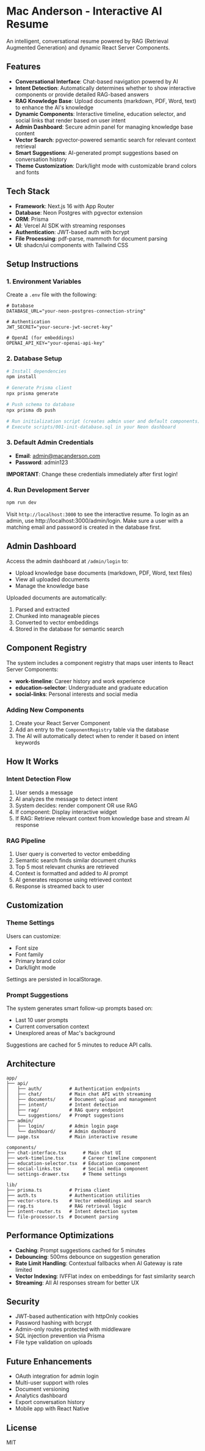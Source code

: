 # Mac Anderson - Interactive AI Resume

An intelligent, conversational resume powered by RAG (Retrieval Augmented Generation) and dynamic React Server Components.

## Features

- **Conversational Interface**: Chat-based navigation powered by AI
- **Intent Detection**: Automatically determines whether to show interactive components or provide detailed RAG-based answers
- **RAG Knowledge Base**: Upload documents (markdown, PDF, Word, text) to enhance the AI's knowledge
- **Dynamic Components**: Interactive timeline, education selector, and social links that render based on user intent
- **Admin Dashboard**: Secure admin panel for managing knowledge base content
- **Vector Search**: pgvector-powered semantic search for relevant context retrieval
- **Smart Suggestions**: AI-generated prompt suggestions based on conversation history
- **Theme Customization**: Dark/light mode with customizable brand colors and fonts

## Tech Stack

- **Framework**: Next.js 16 with App Router
- **Database**: Neon Postgres with pgvector extension
- **ORM**: Prisma
- **AI**: Vercel AI SDK with streaming responses
- **Authentication**: JWT-based auth with bcrypt
- **File Processing**: pdf-parse, mammoth for document parsing
- **UI**: shadcn/ui components with Tailwind CSS

## Setup Instructions

### 1. Environment Variables

Create a `.env` file with the following:

```env
# Database
DATABASE_URL="your-neon-postgres-connection-string"

# Authentication
JWT_SECRET="your-secure-jwt-secret-key"

# OpenAI (for embeddings)
OPENAI_API_KEY="your-openai-api-key"
```

### 2. Database Setup

```bash
# Install dependencies
npm install

# Generate Prisma client
npx prisma generate

# Push schema to database
npx prisma db push

# Run initialization script (creates admin user and default components)
# Execute scripts/001-init-database.sql in your Neon dashboard
```

### 3. Default Admin Credentials

- **Email**: admin@macanderson.com
- **Password**: admin123

**IMPORTANT**: Change these credentials immediately after first login!

### 4. Run Development Server

```bash
npm run dev
```

Visit `http://localhost:3000` to see the interactive resume. To login as an admin, use http://localhost:3000/admin/login. Make sure a user with a matching email and password is created in the database first.

## Admin Dashboard

Access the admin dashboard at `/admin/login` to:

- Upload knowledge base documents (markdown, PDF, Word, text files)
- View all uploaded documents
- Manage the knowledge base

Uploaded documents are automatically:

1. Parsed and extracted
2. Chunked into manageable pieces
3. Converted to vector embeddings
4. Stored in the database for semantic search

## Component Registry

The system includes a component registry that maps user intents to React Server Components:

- **work-timeline**: Career history and work experience
- **education-selector**: Undergraduate and graduate education
- **social-links**: Personal interests and social media

### Adding New Components

1. Create your React Server Component
2. Add an entry to the `ComponentRegistry` table via the database
3. The AI will automatically detect when to render it based on intent keywords

## How It Works

### Intent Detection Flow

1. User sends a message
2. AI analyzes the message to detect intent
3. System decides: render component OR use RAG
4. If component: Display interactive widget
5. If RAG: Retrieve relevant context from knowledge base and stream AI response

### RAG Pipeline

1. User query is converted to vector embedding
2. Semantic search finds similar document chunks
3. Top 5 most relevant chunks are retrieved
4. Context is formatted and added to AI prompt
5. AI generates response using retrieved context
6. Response is streamed back to user

## Customization

### Theme Settings

Users can customize:
- Font size
- Font family
- Primary brand color
- Dark/light mode

Settings are persisted in localStorage.

### Prompt Suggestions

The system generates smart follow-up prompts based on:
- Last 10 user prompts
- Current conversation context
- Unexplored areas of Mac's background

Suggestions are cached for 5 minutes to reduce API calls.

## Architecture

```
app/
├── api/
│   ├── auth/          # Authentication endpoints
│   ├── chat/          # Main chat API with streaming
│   ├── documents/     # Document upload and management
│   ├── intent/        # Intent detection
│   ├── rag/           # RAG query endpoint
│   └── suggestions/   # Prompt suggestions
├── admin/
│   ├── login/         # Admin login page
│   └── dashboard/     # Admin dashboard
└── page.tsx           # Main interactive resume

components/
├── chat-interface.tsx      # Main chat UI
├── work-timeline.tsx       # Career timeline component
├── education-selector.tsx  # Education component
├── social-links.tsx        # Social media component
└── settings-drawer.tsx     # Theme settings

lib/
├── prisma.ts          # Prisma client
├── auth.ts            # Authentication utilities
├── vector-store.ts    # Vector embeddings and search
├── rag.ts             # RAG retrieval logic
├── intent-router.ts   # Intent detection system
└── file-processor.ts  # Document parsing
```

## Performance Optimizations

- **Caching**: Prompt suggestions cached for 5 minutes
- **Debouncing**: 500ms debounce on suggestion generation
- **Rate Limit Handling**: Contextual fallbacks when AI Gateway is rate limited
- **Vector Indexing**: IVFFlat index on embeddings for fast similarity search
- **Streaming**: All AI responses stream for better UX

## Security

- JWT-based authentication with httpOnly cookies
- Password hashing with bcrypt
- Admin-only routes protected with middleware
- SQL injection prevention via Prisma
- File type validation on uploads

## Future Enhancements

- OAuth integration for admin login
- Multi-user support with roles
- Document versioning
- Analytics dashboard
- Export conversation history
- Mobile app with React Native

## License

MIT
```

